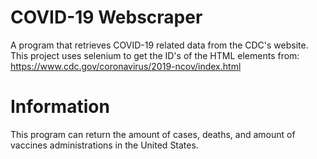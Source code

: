 # COVID-19 Webscraper
A program that retrieves COVID-19 related data from the CDC's website. This project uses selenium to get the ID's of the HTML elements from: https://www.cdc.gov/coronavirus/2019-ncov/index.html

# Information
This program can return the amount of cases, deaths, and amount of vaccines administrations in the United States.
